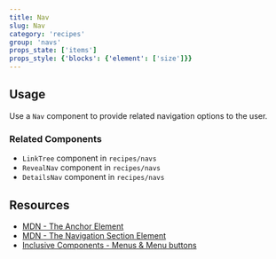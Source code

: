 ```yaml
---
title: Nav
slug: Nav
category: 'recipes'
group: 'navs'
props_state: ['items']
props_style: {'blocks': {'element': ['size']}}
---
```


## Usage

Use a `Nav` component to provide related navigation options to the user.

### Related Components

- `LinkTree` component in `recipes/navs`
- `RevealNav` component in `recipes/navs`
- `DetailsNav` component in `recipes/navs`

## Resources

- [MDN - The Anchor Element](https://developer.mozilla.org/en-US/docs/Web/HTML/Element/a)
- [MDN - The Navigation Section Element](https://developer.mozilla.org/en-US/docs/Web/HTML/Element/nav)
- [Inclusive Components - Menus & Menu buttons](https://inclusive-components.design/menus-menu-buttons/)
